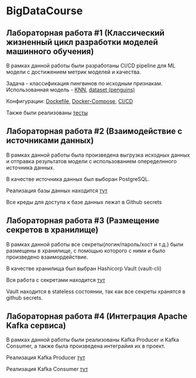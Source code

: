 # BigDataCourse
## Лабораторная работа #1 (Классический жизненный цикл разработки моделей машинного обучения)
В рамках данной работы были разработаны CI/CD pipeline для ML модели с достижением метрик моделей и качества.

Задача - классификация пингвинов по исходным признакам. Использованная модель - [KNN](experiments/knn.sav), [dataset (penguins)](https://www.kaggle.com/parulpandey/palmer-archipelago-antarctica-penguin-data)

Конфигурации: [Dockefile](Dockerfile), [Docker-Compose](docker-compose.yml), [CI/CD](.github/workflows/docker-image.yml)

Также были реализованы [тесты](src/unit_tests)

## Лабораторная работа #2 (Взаимодействие с источниками данных)
В рамках данной работы была произведена выгрузка исходных данных и отправка результатов модели с использованием опеределнного источника данных.

В качестве источника данных был выборан PostgreSQL. 

Реализация базы данных находится [тут](src/database.py)

Все креды для доступа к базе данных лежат в Github secrets

## Лабораторная работа #3 (Размещение секретов в хранилище)
В рамках данной работы все секреты(логин/пароль/хост и т.д.) были размещены в хранилище, с помощью которого с ними и было произведено взаимордействие.

В качестве хранилища был выбран Hashicorp Vault (vault-cli)

Вся работа с секретами находится [тут](.github/workflows/docker-image.yml)

Vault находится в stateless состоянии, так как все секреты хранятся в github secrets.

## Лабораторная работа #4 (Интеграция Apache Kafka сервиса)
В рамках данной работы были реализованы Kafka Producer и Kafka Consumer,  а также была произведена интеграйия их в проект.

Реализация Kafka Producer [тут](src/kafka_producer.py)

Реализация Kafka Consumer [тут](src/kafka_consumer.py)
